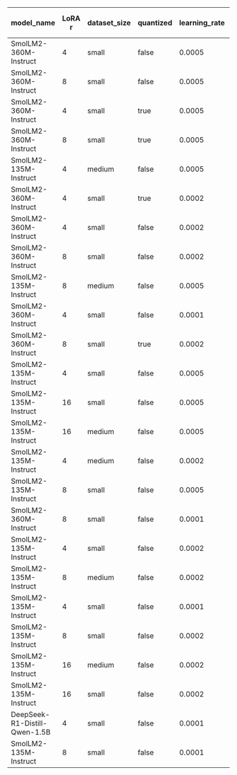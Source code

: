 | model_name | LoRA r | dataset_size | quantized | learning_rate | final eval loss |
| - | - | - | - | - | - |
| SmolLM2-360M-Instruct | 4 | small | false | 0.0005 | 0.16702 |
| SmolLM2-360M-Instruct | 8 | small | false | 0.0005 | 0.17016 |
| SmolLM2-360M-Instruct | 4 | small | true | 0.0005 | 0.17071 |
| SmolLM2-360M-Instruct | 8 | small | true | 0.0005 | 0.17121 |
| SmolLM2-135M-Instruct | 4 | medium | false | 0.0005 | 0.17130 |
| SmolLM2-360M-Instruct | 4 | small | true | 0.0002 | 0.17333 |
| SmolLM2-360M-Instruct | 4 | small | false | 0.0002 | 0.17467 |
| SmolLM2-360M-Instruct | 8 | small | false | 0.0002 | 0.18794 |
| SmolLM2-135M-Instruct | 8 | medium | false | 0.0005 | 0.18854 |
| SmolLM2-360M-Instruct | 4 | small | false | 0.0001 | 0.19069 |
| SmolLM2-360M-Instruct | 8 | small | true | 0.0002 | 0.19377 |
| SmolLM2-135M-Instruct | 4 | small | false | 0.0005 | 0.19940 |
| SmolLM2-135M-Instruct | 16 | small | false | 0.0005 | 0.20226 |
| SmolLM2-135M-Instruct | 16 | medium | false | 0.0005 | 0.20242 |
| SmolLM2-135M-Instruct | 4 | medium | false | 0.0002 | 0.20774 |
| SmolLM2-135M-Instruct | 8 | small | false | 0.0005 | 0.21265 |
| SmolLM2-360M-Instruct | 8 | small | false | 0.0001 | 0.21429 |
| SmolLM2-135M-Instruct | 4 | small | false | 0.0002 | 0.22343 |
| SmolLM2-135M-Instruct | 8 | medium | false | 0.0002 | 0.25278 |
| SmolLM2-135M-Instruct | 4 | small | false | 0.0001 | 0.26428 |
| SmolLM2-135M-Instruct | 8 | small | false | 0.0002 | 0.26713 |
| SmolLM2-135M-Instruct | 16 | medium | false | 0.0002 | 0.27905 |
| SmolLM2-135M-Instruct | 16 | small | false | 0.0002 | 0.27949 |
| DeepSeek-R1-Distill-Qwen-1.5B | 4 | small | false | 0.0001 | 0.28401 |
| SmolLM2-135M-Instruct | 8 | small | false | 0.0001 | 0.31397 |
